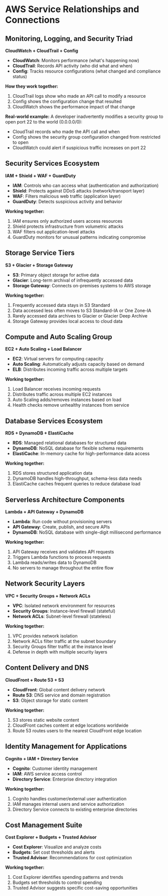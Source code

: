 # AWS Service Relationships and Connections

## Monitoring, Logging, and Security Triad

**CloudWatch + CloudTrail + Config**
- **CloudWatch**: Monitors performance (what's happening now)
- **CloudTrail**: Records API activity (who did what and when)
- **Config**: Tracks resource configurations (what changed and compliance status)

**How they work together:**
1. CloudTrail logs show who made an API call to modify a resource
2. Config shows the configuration change that resulted
3. CloudWatch shows the performance impact of that change

**Real-world example:** A developer inadvertently modifies a security group to open port 22 to the world (0.0.0.0/0):
- CloudTrail records who made the API call and when
- Config shows the security group configuration changed from restricted to open
- CloudWatch could alert if suspicious traffic increases on port 22

## Security Services Ecosystem

**IAM + Shield + WAF + GuardDuty**
- **IAM**: Controls who can access what (authentication and authorization)
- **Shield**: Protects against DDoS attacks (network/transport layer)
- **WAF**: Filters malicious web traffic (application layer)
- **GuardDuty**: Detects suspicious activity and behavior

**Working together:**
1. IAM ensures only authorized users access resources
2. Shield protects infrastructure from volumetric attacks
3. WAF filters out application-level attacks
4. GuardDuty monitors for unusual patterns indicating compromise

## Storage Service Tiers

**S3 + Glacier + Storage Gateway**
- **S3**: Primary object storage for active data
- **Glacier**: Long-term archival of infrequently accessed data
- **Storage Gateway**: Connects on-premises systems to AWS storage

**Working together:**
1. Frequently accessed data stays in S3 Standard
2. Data accessed less often moves to S3 Standard-IA or One Zone-IA
3. Rarely accessed data archives to Glacier or Glacier Deep Archive
4. Storage Gateway provides local access to cloud data

## Compute and Auto Scaling Group

**EC2 + Auto Scaling + Load Balancer**
- **EC2**: Virtual servers for computing capacity
- **Auto Scaling**: Automatically adjusts capacity based on demand
- **ELB**: Distributes incoming traffic across multiple targets

**Working together:**
1. Load Balancer receives incoming requests
2. Distributes traffic across multiple EC2 instances
3. Auto Scaling adds/removes instances based on load
4. Health checks remove unhealthy instances from service

## Database Services Ecosystem

**RDS + DynamoDB + ElastiCache**
- **RDS**: Managed relational databases for structured data
- **DynamoDB**: NoSQL database for flexible schema requirements
- **ElastiCache**: In-memory cache for high-performance data access

**Working together:**
1. RDS stores structured application data
2. DynamoDB handles high-throughput, schema-less data needs
3. ElastiCache caches frequent queries to reduce database load

## Serverless Architecture Components

**Lambda + API Gateway + DynamoDB**
- **Lambda**: Run code without provisioning servers
- **API Gateway**: Create, publish, and secure APIs
- **DynamoDB**: NoSQL database with single-digit millisecond performance

**Working together:**
1. API Gateway receives and validates API requests
2. Triggers Lambda functions to process requests
3. Lambda reads/writes data to DynamoDB
4. No servers to manage throughout the entire flow

## Network Security Layers

**VPC + Security Groups + Network ACLs**
- **VPC**: Isolated network environment for resources
- **Security Groups**: Instance-level firewall (stateful)
- **Network ACLs**: Subnet-level firewall (stateless)

**Working together:**
1. VPC provides network isolation
2. Network ACLs filter traffic at the subnet boundary
3. Security Groups filter traffic at the instance level
4. Defense in depth with multiple security layers

## Content Delivery and DNS

**CloudFront + Route 53 + S3**
- **CloudFront**: Global content delivery network
- **Route 53**: DNS service and domain registration
- **S3**: Object storage for static content

**Working together:**
1. S3 stores static website content
2. CloudFront caches content at edge locations worldwide
3. Route 53 routes users to the nearest CloudFront edge location

## Identity Management for Applications

**Cognito + IAM + Directory Service**
- **Cognito**: Customer identity management
- **IAM**: AWS service access control
- **Directory Service**: Enterprise directory integration

**Working together:**
1. Cognito handles customer/external user authentication
2. IAM manages internal users and service authorization
3. Directory Service connects to existing enterprise directories

## Cost Management Suite

**Cost Explorer + Budgets + Trusted Advisor**
- **Cost Explorer**: Visualize and analyze costs
- **Budgets**: Set cost thresholds and alerts
- **Trusted Advisor**: Recommendations for cost optimization

**Working together:**
1. Cost Explorer identifies spending patterns and trends
2. Budgets set thresholds to control spending
3. Trusted Advisor suggests specific cost-saving opportunities
